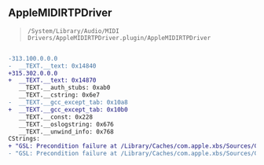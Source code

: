 ## AppleMIDIRTPDriver

> `/System/Library/Audio/MIDI Drivers/AppleMIDIRTPDriver.plugin/AppleMIDIRTPDriver`

```diff

-313.100.0.0.0
-  __TEXT.__text: 0x14840
+315.302.0.0.0
+  __TEXT.__text: 0x14870
   __TEXT.__auth_stubs: 0xab0
   __TEXT.__cstring: 0x6e7
-  __TEXT.__gcc_except_tab: 0x10a8
+  __TEXT.__gcc_except_tab: 0x10b0
   __TEXT.__const: 0x228
   __TEXT.__oslogstring: 0x676
   __TEXT.__unwind_info: 0x768
CStrings:
+ "GSL: Precondition failure at /Library/Caches/com.apple.xbs/Sources/CoreMIDI_Drivers/Source/MIDI/Drivers/RTP/MIDIRTPSession.cpp: 1704"
- "GSL: Precondition failure at /Library/Caches/com.apple.xbs/Sources/CoreMIDI_Drivers/Source/MIDI/Drivers/RTP/MIDIRTPSession.cpp: 1703"

```
